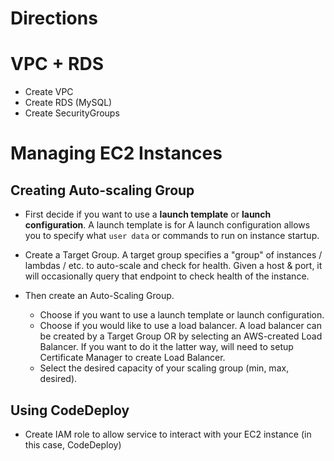 # Directions

# VPC + RDS

- Create VPC
- Create RDS (MySQL)
- Create SecurityGroups

# Managing EC2 Instances

## Creating Auto-scaling Group

- First decide if you want to use a **launch template** or **launch configuration**.
A launch template is for
A launch configuration allows you to specify what `user data` or commands to run on instance startup.

- Create a Target Group.
A target group specifies a "group" of instances / lambdas / etc. to auto-scale and check for health. Given a host & port, it will occasionally query that endpoint to check health of the instance.

- Then create an Auto-Scaling Group. 
  - Choose if you want to use a launch template or launch configuration.
  - Choose if you would like to use a load balancer. A load balancer can be created by a Target Group OR by selecting an AWS-created Load Balancer. If you want to do it the latter way, will need to setup Certificate Manager to create Load Balancer.
  - Select the desired capacity of your scaling group (min, max, desired).

## Using CodeDeploy

- Create IAM role to allow service to interact with your EC2 instance (in this case, CodeDeploy)